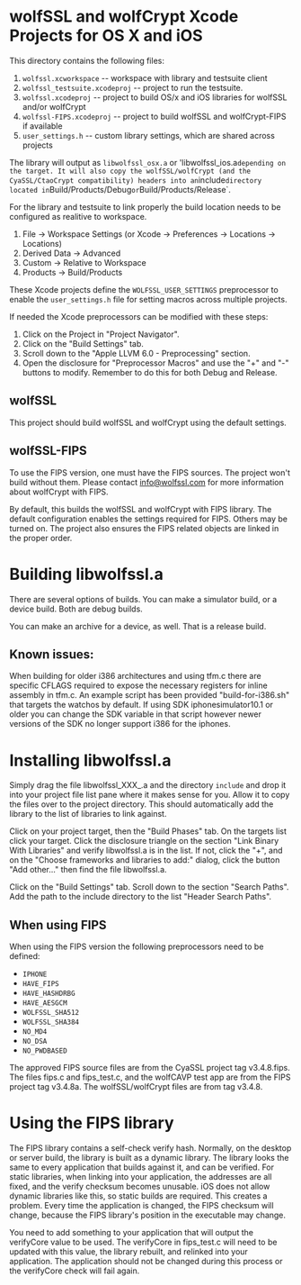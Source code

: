 # wolfSSL and wolfCrypt Xcode Projects for OS X and iOS

This directory contains the following files:

1. `wolfssl.xcworkspace` -- workspace with library and testsuite client
2. `wolfssl_testsuite.xcodeproj` -- project to run the testsuite.
3. `wolfssl.xcodeproj` -- project to build OS/x and iOS libraries for wolfSSL and/or wolfCrypt
4. `wolfssl-FIPS.xcodeproj` -- project to build wolfSSL and wolfCrypt-FIPS if available
5. `user_settings.h` -- custom library settings, which are shared across projects

The library will output as `libwolfssl_osx.a` or 'libwolfssl_ios.a` depending on
the target. It will also copy the wolfSSL/wolfCrypt (and the CyaSSL/CtaoCrypt
compatibility) headers into an `include` directory located in
`Build/Products/Debug` or `Build/Products/Release`.

For the library and testsuite to link properly the build location needs to be
configured as realitive to workspace.
1. File -> Workspace Settings (or Xcode -> Preferences -> Locations -> Locations)
2. Derived Data -> Advanced
3. Custom -> Relative to Workspace
4. Products -> Build/Products

These Xcode projects define the `WOLFSSL_USER_SETTINGS` preprocessor
to enable the `user_settings.h` file for setting macros across
multiple projects.

If needed the Xcode preprocessors can be modified with these steps:
1. Click on the Project in "Project Navigator".
2. Click on the "Build Settings" tab.
3. Scroll down to the "Apple LLVM 6.0 - Preprocessing" section.
4. Open the disclosure for "Preprocessor Macros" and use the "+" and
"-" buttons to modify. Remember to do this for both Debug and Release.

## wolfSSL

This project should build wolfSSL and wolfCrypt using the default settings.

## wolfSSL-FIPS

To use the FIPS version, one must have the FIPS sources. The project won't
build without them. Please contact info@wolfssl.com for more information about
wolfCrypt with FIPS.

By default, this builds the wolfSSL and wolfCrypt with FIPS library. The default
configuration enables the settings required for FIPS. Others may be turned on.
The project also ensures the FIPS related objects are linked in the proper
order.


# Building libwolfssl.a

There are several options of builds. You can make a simulator build, or a
device build. Both are debug builds.

You can make an archive for a device, as well. That is a release build.

## Known issues:

When building for older i386 architectures and using tfm.c there are specific
CFLAGS required to expose the necessary registers for inline assembly in tfm.c.
An example script has been provided "build-for-i386.sh" that targets the watchos
by default. If using SDK iphonesimulator10.1 or older you can change the SDK
variable in that script however newer versions of the SDK no longer support
i386 for the iphones.

# Installing libwolfssl.a

Simply drag the file libwolfssl_XXX_.a and the directory `include` and drop it into
your project file list pane where it makes sense for you. Allow it to copy the
files over to the project directory. This should automatically add the library
to the list of libraries to link against.

Click on your project target, then the "Build Phases" tab. On the targets list
click your target. Click the disclosure triangle on the section "Link Binary
With Libraries" and verify libwolfssl.a is in the list. If not, click the "+",
and on the "Choose frameworks and libraries to add:" dialog, click the
button "Add other..." then find the file libwolfssl.a.

Click on the "Build Settings" tab. Scroll down to the section "Search Paths".
Add the path to the include directory to the list "Header Search Paths".


## When using FIPS

When using the FIPS version the following preprocessors need to be defined:

* `IPHONE`
* `HAVE_FIPS`
* `HAVE_HASHDRBG`
* `HAVE_AESGCM`
* `WOLFSSL_SHA512`
* `WOLFSSL_SHA384`
* `NO_MD4`
* `NO_DSA`
* `NO_PWDBASED`

The approved FIPS source files are from the CyaSSL project tag v3.4.8.fips. The
files fips.c and fips_test.c, and the wolfCAVP test app are from the FIPS
project tag v3.4.8a. The wolfSSL/wolfCrypt files are from tag v3.4.8.

# Using the FIPS library

The FIPS library contains a self-check verify hash. Normally, on the desktop or
server build, the library is built as a dynamic library. The library looks the
same to every application that builds against it, and can be verified. For
static libraries, when linking into your application, the addresses are all
fixed, and the verify checksum becomes unusable. iOS does not allow dynamic
libraries like this, so static builds are required. This creates a problem.
Every time the application is changed, the FIPS checksum will change, because
the FIPS library's position in the executable may change.

You need to add something to your application that will output the verifyCore
value to be used. The verifyCore in fips_test.c will need to be updated with
this value, the library rebuilt, and relinked into your application. The
application should not be changed during this process or the verifyCore check
will fail again.
